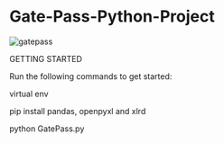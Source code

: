 # Gate-Pass-Python-Project

![gatepass](https://user-images.githubusercontent.com/73570799/97657117-083b6100-1aa4-11eb-81c4-f7f82f65abf4.png)

GETTING STARTED

Run the following commands to get started:

virtual env

pip install pandas, openpyxl and xlrd

python GatePass.py
